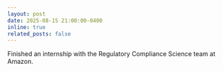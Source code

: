 ```yaml
---
layout: post
date: 2025-08-15 21:00:00-0400
inline: true
related_posts: false
---
```


Finished an internship with the Regulatory Compliance Science team at Amazon. 